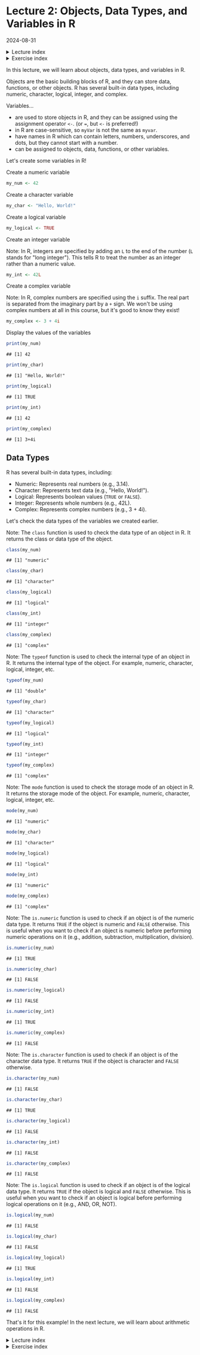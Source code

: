 # Lecture 2: Objects, Data Types, and Variables in R
2024-08-31

<!--html_preserve--><details>
  <summary>Lecture index</summary>

- [Lecture 1: Introduction to R](/lectures/lecture_01/lecture_01.md)
- [Lecture 2: Objects, Data Types, and Variables in R](/lectures/lecture_02/lecture_02.md)
- [Lecture 3: Arithmetic Operations in R](/lectures/lecture_03/lecture_03.md)
- [Lecture 4: Comparison and Logical Operators in R](/lectures/lecture_04/lecture_04.md)
- [Lecture 5: Vectors in R](/lectures/lecture_05/lecture_05.md)
- [Lecture 6: List in R](/lectures/lecture_06/lecture_06.md)
- [Lecture 7: Matrices in R](/lectures/lecture_07/lecture_07.md)
- [Lecture 8: Data Frames in R](/lectures/lecture_08/lecture_08.md)
- [Lecture 9: Functions in R](/lectures/lecture_09/lecture_09.md)
- [Lecture 10: Indexing using Logical Vectors in R](/lectures/lecture_10/lecture_10.md)
- [Lecture 11: Factors in R](/lectures/lecture_11/lecture_11.md)
- [Lecture 12: Control Structures in R](/lectures/lecture_12/lecture_12.md)
- [Lecture 13: A real-world example of using R for data analysis](/lectures/lecture_13/lecture_13.md)

</details><!--/html_preserve--><!--html_preserve--><details>
  <summary>Exercise index</summary>

  - [Exercise 1: Introduction to R](/exercises/exercise_01/exercise_01.md)
  - [Exercise 1 Solutions: Introduction to R](/exercises/exercise_01/exercise_01_solutions.md)
  - [Exercise 2: Objects, Data Types, and Variables in R](/exercises/exercise_02/exercise_02.md)
  - [Exercise 2 Solutions: Objects, Data Types, and Variables in R](/exercises/exercise_02/exercise_02_solutions.md)
  - [Exercise 3: Arithmetic Operations in R](/exercises/exercise_03/exercise_03.md)
  - [Exercise 3 Solutions: Arithmetic Operations in R](/exercises/exercise_03/exercise_03_solutions.md)
  - [Exercise 4: Comparison and Logical Operators in R](/exercises/exercise_04/exercise_04.md)
  - [Exercise 4 Solutions: Comparison and Logical Operators in R](/exercises/exercise_04/exercise_04_solutions.md)
  - [Exercise 5: Vectors in R](/exercises/exercise_05/exercise_05.md)
  - [Exercise 5 Solutions: Vectors in R](/exercises/exercise_05/exercise_05_solutions.md)
  - [Exercise 6: List in R](/exercises/exercise_06/exercise_06.md)
  - [Exercise 6 Solutions: List in R](/exercises/exercise_06/exercise_06_solutions.md)
  - [Exercise 7: Matrices in R](/exercises/exercise_07/exercise_07.md)
  - [Exercise 7 Solutions: Matrices in R](/exercises/exercise_07/exercise_07_solutions.md)
  - [Exercise 8: Data Frames in R](/exercises/exercise_08/exercise_08.md)
  - [Exercise 8 Solutions: Data Frames in R](/exercises/exercise_08/exercise_08_solutions.md)
  - [Exercise 9: Functions in R](/exercises/exercise_09/exercise_09.md)
  - [Exercise 9 Solutions: Functions in R](/exercises/exercise_09/exercise_09_solutions.md)
  - [Exercise 10: Indexing using Logical Vectors in R](/exercises/exercise_10/exercise_10.md)
  - [Exercise 10 Solutions: Indexing using Logical Vectors in R](/exercises/exercise_10/exercise_10_solutions.md)
  - [Exercise 11: Factors in R](/exercises/exercise_11/exercise_11.md)
  - [Exercise 11 Solutions: Factors in R](/exercises/exercise_11/exercise_11_solutions.md)
  - [Exercise 12: Control Structures in R](/exercises/exercise_12/exercise_12.md)
  - [Exercise 12 Solutions: Control Structures in R](/exercises/exercise_12/exercise_12_solutions.md)
  - [Exercise 13: A real-world example of using R for data analysis](/exercises/exercise_13/exercise_13.md)
  - [Exercise 13 Solutions: A real-world example of using R for data
  analysis](/exercises/exercise_13/exercise_13_solutions.md)

</details><!--/html_preserve-->


In this lecture, we will learn about objects, data types, and variables in R.

Objects are the basic building blocks of R, and they can store data,
functions, or other objects. R has several built-in data types, including
numeric, character, logical, integer, and complex.

Variables...

- are used to store objects in R, and they can be assigned using the
  assignment operator `<-`. (or `=`, but `<-` is preferred!)
- in R are case-sensitive, so `myVar` is not the same as `myvar`.
- have names in R which can contain letters, numbers, underscores, and dots,
  but they cannot start with a number.
- can be assigned to objects, data, functions, or other variables.

Let's create some variables in R!

Create a numeric variable


``` r
my_num <- 42
```

Create a character variable


``` r
my_char <- "Hello, World!"
```

Create a logical variable


``` r
my_logical <- TRUE
```

Create an integer variable

Note: In R, integers are specified by adding an `L` to the end of the number
(`L` stands for "long integer"). This tells R to treat the number as an
integer rather than a numeric value.


``` r
my_int <- 42L
```

Create a complex variable

Note: In R, complex numbers are specified using the `i` suffix. The real part
is separated from the imaginary part by a `+` sign. We won't be using complex
numbers at all in this course, but it's good to know they exist!


``` r
my_complex <- 3 + 4i
```

Display the values of the variables


``` r
print(my_num)
```

```
## [1] 42
```

``` r
print(my_char)
```

```
## [1] "Hello, World!"
```

``` r
print(my_logical)
```

```
## [1] TRUE
```

``` r
print(my_int)
```

```
## [1] 42
```

``` r
print(my_complex)
```

```
## [1] 3+4i
```

## Data Types

R has several built-in data types, including:

- Numeric: Represents real numbers (e.g., 3.14).
- Character: Represents text data (e.g., "Hello, World!").
- Logical: Represents boolean values (`TRUE` or `FALSE`).
- Integer: Represents whole numbers (e.g., 42L).
- Complex: Represents complex numbers (e.g., 3 + 4i).

Let's check the data types of the variables we created earlier.

Note: The `class` function is used to check the data type of an object in R.
It returns the class or data type of the object.


``` r
class(my_num)
```

```
## [1] "numeric"
```

``` r
class(my_char)
```

```
## [1] "character"
```

``` r
class(my_logical)
```

```
## [1] "logical"
```

``` r
class(my_int)
```

```
## [1] "integer"
```

``` r
class(my_complex)
```

```
## [1] "complex"
```

Note: The `typeof` function is used to check the internal type of an object
in R. It returns the internal type of the object. For example, numeric,
character, logical, integer, etc.


``` r
typeof(my_num)
```

```
## [1] "double"
```

``` r
typeof(my_char)
```

```
## [1] "character"
```

``` r
typeof(my_logical)
```

```
## [1] "logical"
```

``` r
typeof(my_int)
```

```
## [1] "integer"
```

``` r
typeof(my_complex)
```

```
## [1] "complex"
```

Note: The `mode` function is used to check the storage mode of an object in
R. It returns the storage mode of the object. For example, numeric,
character, logical, integer, etc.


``` r
mode(my_num)
```

```
## [1] "numeric"
```

``` r
mode(my_char)
```

```
## [1] "character"
```

``` r
mode(my_logical)
```

```
## [1] "logical"
```

``` r
mode(my_int)
```

```
## [1] "numeric"
```

``` r
mode(my_complex)
```

```
## [1] "complex"
```

Note: The `is.numeric` function is used to check if an object is of the
numeric data type. It returns `TRUE` if the object is numeric and `FALSE`
otherwise. This is useful when you want to check if an object is numeric
before performing numeric operations on it (e.g., addition, subtraction,
multiplication, division).


``` r
is.numeric(my_num)
```

```
## [1] TRUE
```

``` r
is.numeric(my_char)
```

```
## [1] FALSE
```

``` r
is.numeric(my_logical)
```

```
## [1] FALSE
```

``` r
is.numeric(my_int)
```

```
## [1] TRUE
```

``` r
is.numeric(my_complex)
```

```
## [1] FALSE
```

Note: The `is.character` function is used to check if an object is of the
character data type. It returns `TRUE` if the object is character and `FALSE`
otherwise.


``` r
is.character(my_num)
```

```
## [1] FALSE
```

``` r
is.character(my_char)
```

```
## [1] TRUE
```

``` r
is.character(my_logical)
```

```
## [1] FALSE
```

``` r
is.character(my_int)
```

```
## [1] FALSE
```

``` r
is.character(my_complex)
```

```
## [1] FALSE
```

Note: The `is.logical` function is used to check if an object is of the
logical data type. It returns `TRUE` if the object is logical and `FALSE`
otherwise. This is useful when you want to check if an object is logical
before performing logical operations on it (e.g., AND, OR, NOT).


``` r
is.logical(my_num)
```

```
## [1] FALSE
```

``` r
is.logical(my_char)
```

```
## [1] FALSE
```

``` r
is.logical(my_logical)
```

```
## [1] TRUE
```

``` r
is.logical(my_int)
```

```
## [1] FALSE
```

``` r
is.logical(my_complex)
```

```
## [1] FALSE
```

That's it for this example! In the next lecture, we will learn about
arithmetic operations in R.


<!--html_preserve--><details>
  <summary>Lecture index</summary>

- [Lecture 1: Introduction to R](/lectures/lecture_01/lecture_01.md)
- [Lecture 2: Objects, Data Types, and Variables in R](/lectures/lecture_02/lecture_02.md)
- [Lecture 3: Arithmetic Operations in R](/lectures/lecture_03/lecture_03.md)
- [Lecture 4: Comparison and Logical Operators in R](/lectures/lecture_04/lecture_04.md)
- [Lecture 5: Vectors in R](/lectures/lecture_05/lecture_05.md)
- [Lecture 6: List in R](/lectures/lecture_06/lecture_06.md)
- [Lecture 7: Matrices in R](/lectures/lecture_07/lecture_07.md)
- [Lecture 8: Data Frames in R](/lectures/lecture_08/lecture_08.md)
- [Lecture 9: Functions in R](/lectures/lecture_09/lecture_09.md)
- [Lecture 10: Indexing using Logical Vectors in R](/lectures/lecture_10/lecture_10.md)
- [Lecture 11: Factors in R](/lectures/lecture_11/lecture_11.md)
- [Lecture 12: Control Structures in R](/lectures/lecture_12/lecture_12.md)
- [Lecture 13: A real-world example of using R for data analysis](/lectures/lecture_13/lecture_13.md)

</details><!--/html_preserve--><!--html_preserve--><details>
  <summary>Exercise index</summary>

  - [Exercise 1: Introduction to R](/exercises/exercise_01/exercise_01.md)
  - [Exercise 1 Solutions: Introduction to R](/exercises/exercise_01/exercise_01_solutions.md)
  - [Exercise 2: Objects, Data Types, and Variables in R](/exercises/exercise_02/exercise_02.md)
  - [Exercise 2 Solutions: Objects, Data Types, and Variables in R](/exercises/exercise_02/exercise_02_solutions.md)
  - [Exercise 3: Arithmetic Operations in R](/exercises/exercise_03/exercise_03.md)
  - [Exercise 3 Solutions: Arithmetic Operations in R](/exercises/exercise_03/exercise_03_solutions.md)
  - [Exercise 4: Comparison and Logical Operators in R](/exercises/exercise_04/exercise_04.md)
  - [Exercise 4 Solutions: Comparison and Logical Operators in R](/exercises/exercise_04/exercise_04_solutions.md)
  - [Exercise 5: Vectors in R](/exercises/exercise_05/exercise_05.md)
  - [Exercise 5 Solutions: Vectors in R](/exercises/exercise_05/exercise_05_solutions.md)
  - [Exercise 6: List in R](/exercises/exercise_06/exercise_06.md)
  - [Exercise 6 Solutions: List in R](/exercises/exercise_06/exercise_06_solutions.md)
  - [Exercise 7: Matrices in R](/exercises/exercise_07/exercise_07.md)
  - [Exercise 7 Solutions: Matrices in R](/exercises/exercise_07/exercise_07_solutions.md)
  - [Exercise 8: Data Frames in R](/exercises/exercise_08/exercise_08.md)
  - [Exercise 8 Solutions: Data Frames in R](/exercises/exercise_08/exercise_08_solutions.md)
  - [Exercise 9: Functions in R](/exercises/exercise_09/exercise_09.md)
  - [Exercise 9 Solutions: Functions in R](/exercises/exercise_09/exercise_09_solutions.md)
  - [Exercise 10: Indexing using Logical Vectors in R](/exercises/exercise_10/exercise_10.md)
  - [Exercise 10 Solutions: Indexing using Logical Vectors in R](/exercises/exercise_10/exercise_10_solutions.md)
  - [Exercise 11: Factors in R](/exercises/exercise_11/exercise_11.md)
  - [Exercise 11 Solutions: Factors in R](/exercises/exercise_11/exercise_11_solutions.md)
  - [Exercise 12: Control Structures in R](/exercises/exercise_12/exercise_12.md)
  - [Exercise 12 Solutions: Control Structures in R](/exercises/exercise_12/exercise_12_solutions.md)
  - [Exercise 13: A real-world example of using R for data analysis](/exercises/exercise_13/exercise_13.md)
  - [Exercise 13 Solutions: A real-world example of using R for data
  analysis](/exercises/exercise_13/exercise_13_solutions.md)

</details><!--/html_preserve-->

